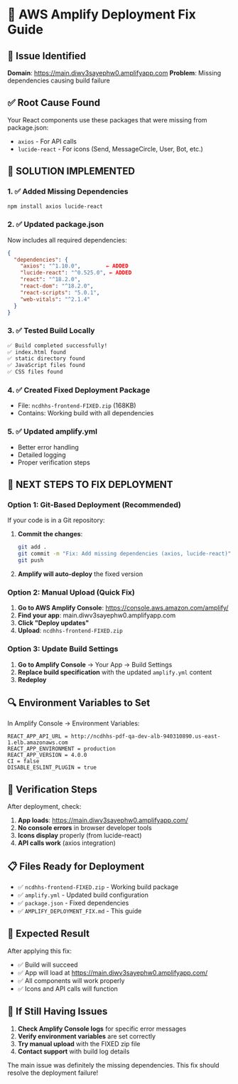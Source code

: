 # 🚀 AWS Amplify Deployment Fix Guide

## 🚨 Issue Identified
**Domain**: https://main.diwv3sayephw0.amplifyapp.com
**Problem**: Missing dependencies causing build failure

## ✅ Root Cause Found
Your React components use these packages that were missing from package.json:
- `axios` - For API calls
- `lucide-react` - For icons (Send, MessageCircle, User, Bot, etc.)

## 🔧 SOLUTION IMPLEMENTED

### 1. ✅ Added Missing Dependencies
```bash
npm install axios lucide-react
```

### 2. ✅ Updated package.json
Now includes all required dependencies:
```json
{
  "dependencies": {
    "axios": "^1.10.0",        ← ADDED
    "lucide-react": "^0.525.0", ← ADDED
    "react": "^18.2.0",
    "react-dom": "^18.2.0",
    "react-scripts": "5.0.1",
    "web-vitals": "^2.1.4"
  }
}
```

### 3. ✅ Tested Build Locally
```bash
✅ Build completed successfully!
✅ index.html found
✅ static directory found  
✅ JavaScript files found
✅ CSS files found
```

### 4. ✅ Created Fixed Deployment Package
- File: `ncdhhs-frontend-FIXED.zip` (168KB)
- Contains: Working build with all dependencies

### 5. ✅ Updated amplify.yml
- Better error handling
- Detailed logging
- Proper verification steps

## 🎯 NEXT STEPS TO FIX DEPLOYMENT

### Option 1: Git-Based Deployment (Recommended)
If your code is in a Git repository:

1. **Commit the changes**:
   ```bash
   git add .
   git commit -m "Fix: Add missing dependencies (axios, lucide-react)"
   git push
   ```

2. **Amplify will auto-deploy** the fixed version

### Option 2: Manual Upload (Quick Fix)
1. **Go to AWS Amplify Console**: https://console.aws.amazon.com/amplify/
2. **Find your app**: main.diwv3sayephw0.amplifyapp.com
3. **Click "Deploy updates"**
4. **Upload**: `ncdhhs-frontend-FIXED.zip`

### Option 3: Update Build Settings
1. **Go to Amplify Console** → Your App → Build Settings
2. **Replace build specification** with the updated `amplify.yml` content
3. **Redeploy**

## 🔍 Environment Variables to Set

In Amplify Console → Environment Variables:
```
REACT_APP_API_URL = http://ncdhhs-pdf-qa-dev-alb-940310890.us-east-1.elb.amazonaws.com
REACT_APP_ENVIRONMENT = production
REACT_APP_VERSION = 4.0.0
CI = false
DISABLE_ESLINT_PLUGIN = true
```

## 🧪 Verification Steps

After deployment, check:
1. **App loads**: https://main.diwv3sayephw0.amplifyapp.com/
2. **No console errors** in browser developer tools
3. **Icons display** properly (from lucide-react)
4. **API calls work** (axios integration)

## 📋 Files Ready for Deployment

- ✅ `ncdhhs-frontend-FIXED.zip` - Working build package
- ✅ `amplify.yml` - Updated build configuration  
- ✅ `package.json` - Fixed dependencies
- ✅ `AMPLIFY_DEPLOYMENT_FIX.md` - This guide

## 🎉 Expected Result

After applying this fix:
- ✅ Build will succeed
- ✅ App will load at https://main.diwv3sayephw0.amplifyapp.com/
- ✅ All components will work properly
- ✅ Icons and API calls will function

## 🚨 If Still Having Issues

1. **Check Amplify Console logs** for specific error messages
2. **Verify environment variables** are set correctly
3. **Try manual upload** with the FIXED zip file
4. **Contact support** with build log details

The main issue was definitely the missing dependencies. This fix should resolve the deployment failure!
